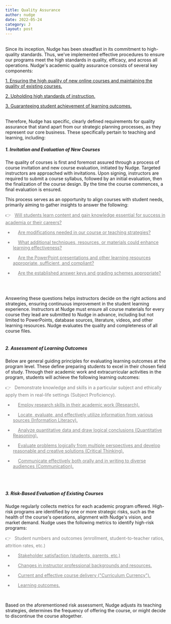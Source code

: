 ```yaml
---
title: Quality Assurance
author: nudge
date: 2022-05-24
category: J
layout: post
---
```


<br>
Since its inception, Nudge has been steadfast in its commitment to high-quality standards. Thus, we've implemented effective procedures to ensure our programs meet the high standards in quality, efficacy, and across all operations.
Nudge's academic quality assurance consists of several key components:

<u>1. Ensuring the high quality of new online courses and maintaining the quality of existing courses.</u>

<u>2. Upholding high standards of instruction.</u>

<u>3. Guaranteeing student achievement of learning outcomes.</u>

<br>
Therefore, Nudge has specific, clearly defined requirements for quality assurance that stand apart from our strategic planning processes, as they represent our core business. These specifically pertain to teaching and learning, including:
<br>

##### 1.	Invitation and Evaluation of New Courses
The quality of courses is first and foremost assured through a process of course invitation and new course evaluation, initiated by Nudge. Targeted instructors are approached with invitations. Upon signing, instructors are required to submit a course syllabus, followed by an initial evaluation, then the finalization of the course design. By the time the course commences, a final evaluation is ensured.

This process serves as an opportunity to align courses with student needs, primarily aiming to gather insights to answer the following:

<font color="gray">

👉 &nbsp;&nbsp;<u>Will students learn content and gain knowledge essential for success in academia or their careers?</u><br>

- &nbsp;&nbsp;&nbsp;&nbsp;<u>Are modifications needed in our course or teaching strategies?</u><br>

- &nbsp;&nbsp;&nbsp;&nbsp;<u>What additional techniques, resources, or materials could enhance learning effectiveness?</u><br>

- &nbsp;&nbsp;&nbsp;&nbsp;<u>Are the PowerPoint presentations and other learning resources appropriate, sufficient, and compliant?</u><br>

- &nbsp;&nbsp;&nbsp;&nbsp;<u>Are the established answer keys and grading schemes appropriate?</u><br>

</font>
<br>
<br>

Answering these questions helps instructors decide on the right actions and strategies, ensuring continuous improvement in the student learning experience. Instructors at Nudge must ensure all course materials for every course they lead are submitted to Nudge in advance, including but not limited to PowerPoints, database sources, literature, videos, and other learning resources. Nudge evaluates the quality and completeness of all course files.
<br>
<br>

##### 2.	Assessment of Learning Outcomes
Below are general guiding principles for evaluating learning outcomes at the program level. These define preparing students to excel in their chosen field of study. Through their academic work and extracurricular activities in the program, students will achieve the following learning outcomes:

<font color="gray">
  
👉 &nbsp;&nbsp;Demonstrate knowledge and skills in a particular subject and ethically apply them in real-life settings (Subject Proficiency).<br>

- &nbsp;&nbsp;&nbsp;&nbsp;<u>Employ research skills in their academic work (Research).</u><br>
  
- &nbsp;&nbsp;&nbsp;&nbsp;<u>Locate, evaluate, and effectively utilize information from various sources (Information Literacy).</u><br>
  
- &nbsp;&nbsp;&nbsp;&nbsp;<u>Analyze quantitative data and draw logical conclusions (Quantitative Reasoning).</u><br>
  
- &nbsp;&nbsp;&nbsp;&nbsp;<u>Evaluate problems logically from multiple perspectives and develop reasonable and creative solutions (Critical Thinking).</u><br>

- &nbsp;&nbsp;&nbsp;&nbsp;<u>Communicate effectively both orally and in writing to diverse audiences (Communication).</u><br>

</font>
<br>
<br>

##### 3.	Risk-Based Evaluation of Existing Courses
Nudge regularly collects metrics for each academic program offered. High-risk programs are identified by one or more strategic risks, such as the health of the course's operations, alignment with Nudge's vision, and market demand. Nudge uses the following metrics to identify high-risk programs:

<font color="gray">

👉  &nbsp;&nbsp;Student numbers and outcomes (enrollment, student-to-teacher ratios, attrition rates, etc.)</u><br>

- &nbsp;&nbsp;&nbsp;&nbsp;<u>Stakeholder satisfaction (students, parents, etc.)</u><br>

- &nbsp;&nbsp;&nbsp;&nbsp;<u>Changes in instructor professional backgrounds and resources.</u><br>

- &nbsp;&nbsp;&nbsp;&nbsp;<u>Current and effective course delivery ("Curriculum Currency").</u><br>

- &nbsp;&nbsp;&nbsp;&nbsp;<u>Learning outcomes.</u><br>

</font>
<br>

Based on the aforementioned risk assessment, Nudge adjusts its teaching strategies, determines the frequency of offering the course, or might decide to discontinue the course altogether.
 
<br>
<br>

